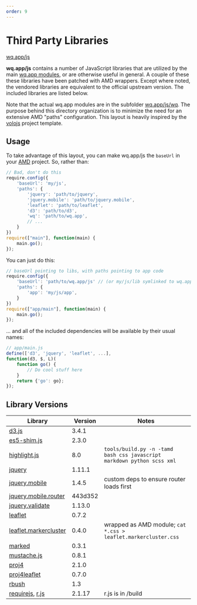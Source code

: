 ```yaml
---
order: 9
---
```


Third Party Libraries
=====================

[wq.app/js]

**wq.app/js** contains a number of JavaScript libraries that are utilized by the main [wq.app modules], or are otherwise useful in general.  A couple of these these libraries have been patched with AMD wrappers.  Except where noted, the vendored libraries are equivalent to the official upstream version.  The included libraries are listed below.

Note that the actual wq.app modules are in the subfolder [wq.app/js/wq].  The purpose behind this directory organization is to minimize the need for an extensive AMD "paths" configuration.  This layout is heavily inspired by the [volojs] project template.

## Usage

To take advantage of this layout, you can make wq.app/js the `baseUrl` in your [AMD] project.  So, rather than:

```javascript
// Bad, don't do this
require.config({
    'baseUrl': 'my/js',
    'paths': {
        'jquery': 'path/to/jquery',
        'jquery.mobile': 'path/to/jquery.mobile',
        'leaflet': 'path/to/leaflet',
        'd3': 'path/to/d3',
        'wq': 'path/to/wq.app',
        // ...
    }
})
require(["main"], function(main) {
    main.go();
});
```

You can just do this:

```javascript
// baseUrl pointing to libs, with paths pointing to app code
require.config({
    'baseUrl': 'path/to/wq.app/js' // (or my/js/lib symlinked to wq.app/js)
    'paths': {
        'app': 'my/js/app',
    }
})
require(["app/main"], function(main) {
    main.go();
});
```

... and all of the included dependencies will be available by their usual names:

```javascript
// app/main.js
define(['d3', 'jquery', 'leaflet', ...],
function(d3, $, L)(
    function go() {
        // Do cool stuff here
    }
    return {'go': go};
});
```

## Library Versions

Library                 |  Version  |  Notes
------------------------| --------- | -------------------------------------------
[d3.js]                 |    3.4.1  |  
[es5-shim.js]           |    2.3.0  |  
[highlight.js]          |      8.0  |  `tools/build.py -n -tamd bash css javascript markdown python scss xml`
[jquery]                |   1.11.1  |  
[jquery.mobile]         |    1.4.5  |  custom deps to ensure router loads first
[jquery.mobile.router]  |  443d352  |  
[jquery.validate]       |   1.13.0  |
[leaflet]               |    0.7.2  |  
[leaflet.markercluster] |    0.4.0  |  wrapped as AMD module; `cat *.css > leaflet.markercluster.css`
[marked]                |    0.3.1  |  
[mustache.js]           |    0.8.1  |  
[proj4]                 |    2.1.0  |  
[proj4leaflet]          |    0.7.0  |  
[rbush]                 |      1.3  |
[requirejs], [r.js]     |   2.1.17  |  r.js is in /build

[wq.app/js]:             https://github.com/wq/wq.app/blob/master/js
[wq.app modules]:        https://wq.io/docs/app
[wq.app/js/wq]:          https://github.com/wq/wq.app/blob/master/js/wq
[volojs]:                http://volojs.org
[AMD]:                   https://wq.io/docs/amd
[d3.js]:                 https://github.com/mbostock/d3
[es5-shim.js]:           https://github.com/kriskowal/es5-shim
[highlight.js]:          https://github.com/isagalaev/highlight.js
[jquery]:                https://github.com/jquery/jquery
[jquery.mobile]:         https://github.com/jquery/jquery-mobile
[jquery.mobile.router]:  https://github.com/azicchetti/jquerymobile-router
[jquery.validate]:       https://github.com/jzaefferer/jquery-validation
[leaflet]:               https://github.com/Leaflet/Leaflet
[leaflet.markercluster]: https://github.com/Leaflet/Leaflet.markercluster
[marked]:                https://github.com/chjj/marked
[mustache.js]:           https://github.com/janl/mustache.js
[proj4]:                 https://github.com/proj4js/proj4js
[proj4leaflet]:          https://github.com/kartena/Proj4Leaflet
[rbush]:                 https://github.com/mourner/rbush
[requirejs]:             https://github.com/jrburke/requirejs
[r.js]:                  https://github.com/jrburke/r.js
